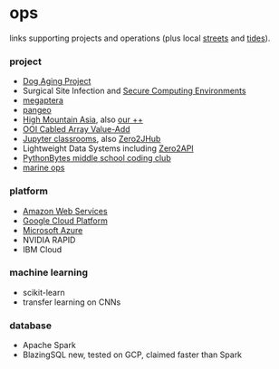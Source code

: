 # ops
links supporting projects and operations (plus local [streets](https://web6.seattle.gov/travelers/) and [tides](http://www.dairiki.org/tides/daily.php/ert)).

### project

* [Dog Aging Project](http://dogagingproject.com/)
* Surgical Site Infection and [Secure Computing Environments](https://github.com/robfatland/sce)
* [megaptera](http://github.com/robfatland/whalebooks)
* [pangeo](http://pangeo.io)
* [High Mountain Asia](http://himat.org/), also [our ++](https://cloudmaven.github.io/documentation/ccs_high_mountain_asia.html)
* [OOI Cabled Array Value-Add](http://github.com/robfatland/synoptic)
* [Jupyter classrooms](http://data8.org/), also [Zero2JHub](https://zero-to-jupyterhub.readthedocs.io/en/latest/)
* Lightweight Data Systems including [Zero2API](https://github.com/robfatland/Zero2API)
* [PythonBytes middle school coding club](https://github.com/robfatland/pythonbytes)
* [marine ops](http://github.com/robfatland/flyingbosun)

### platform

* [Amazon Web Services](http://aws.amazon.com)
* [Google Cloud Platform](http://cloud.google.com)
* [Microsoft Azure](http://azure.microsoft.com)
* NVIDIA RAPID
* IBM Cloud

### machine learning

* scikit-learn
* transfer learning on CNNs

### database

* Apache Spark
* BlazingSQL new, tested on GCP, claimed faster than Spark
